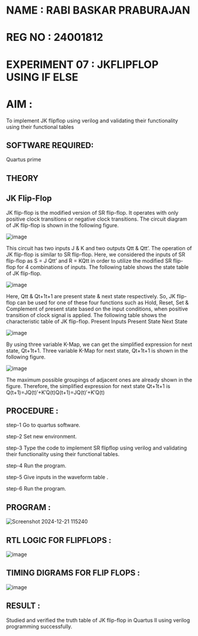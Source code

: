 # NAME : RABI BASKAR PRABURAJAN 
# REG NO : 24001812
# EXPERIMENT 07 : JKFLIPFLOP USING IF ELSE

# AIM : 

To implement  JK flipflop using verilog and validating their functionality using their functional tables

## SOFTWARE REQUIRED:

Quartus prime

## THEORY


## JK Flip-Flop

JK flip-flop is the modified version of SR flip-flop. It operates with only positive clock transitions or negative clock transitions. The circuit diagram of JK flip-flop is shown in the following figure.

![image](https://github.com/naavaneetha/JKFLIPFLOP-USING-IF-ELSE/assets/154305477/a649c30b-232b-4558-b188-fd6c09845180)


This circuit has two inputs J & K and two outputs Qtt & Qtt’. The operation of JK flip-flop is similar to SR flip-flop. Here, we considered the inputs of SR flip-flop as S = J Qtt’ and R = KQtt in order to utilize the modified SR flip-flop for 4 combinations of inputs. The following table shows the state table of JK flip-flop.

![image](https://github.com/naavaneetha/JKFLIPFLOP-USING-IF-ELSE/assets/154305477/c4360742-e8a8-4937-b089-c46c0433f9a3)

 
Here, Qtt & Qt+1t+1 are present state & next state respectively. So, JK flip-flop can be used for one of these four functions such as Hold, Reset, Set & Complement of present state based on the input conditions, when positive transition of clock signal is applied. The following table shows the characteristic table of JK flip-flop. Present Inputs Present State Next State
 
![image](https://github.com/naavaneetha/JKFLIPFLOP-USING-IF-ELSE/assets/154305477/6c275261-a6d5-4c37-a3a7-1e88ca11c4cd)

By using three variable K-Map, we can get the simplified expression for next state, Qt+1t+1. Three variable K-Map for next state, Qt+1t+1 is shown in the following figure.
 
![image](https://github.com/naavaneetha/JKFLIPFLOP-USING-IF-ELSE/assets/154305477/5174f41b-0ce0-4329-a372-6d1943ea6673)

The maximum possible groupings of adjacent ones are already shown in the figure. Therefore, the simplified expression for next state Qt+1t+1 is Q(t+1)=JQ(t)′+K′Q(t)Q(t+1)=JQ(t)′+K′Q(t)

## PROCEDURE :

step-1 Go to quartus software.
 
 step-2 Set new environment.
 
 step-3 Type the code to implement SR flipflop using verilog and validating their functionality using their functional tables.
 
 step-4 Run the program.
 
 step-5 Give inputs in the waveform table .
 
 step-6 Run the program.
 
## PROGRAM :

![Screenshot 2024-12-21 115240](https://github.com/user-attachments/assets/4b592889-5be4-43f6-aa28-463259b5e4d8)

## RTL LOGIC FOR FLIPFLOPS :
![image](https://github.com/user-attachments/assets/baad5d6f-733b-4dad-9c18-429d4672cbf7)

## TIMING DIGRAMS FOR FLIP FLOPS :
![image](https://github.com/user-attachments/assets/c0eacda1-2f56-41cf-8562-bd78b0306a1c)


## RESULT :
 Studied and verified the truth table of JK flip-flop in Quartus II using verilog programming successfully.

